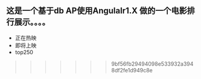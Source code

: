 ## 这是一个基于db AP使用AngulaIr1.X 做的一个电影排行展示。。。。
- 正在热映
- 即将上映
- top250
>>>>>>> 9bf56fb29494098e533932a3948df2fe1d949c8e
